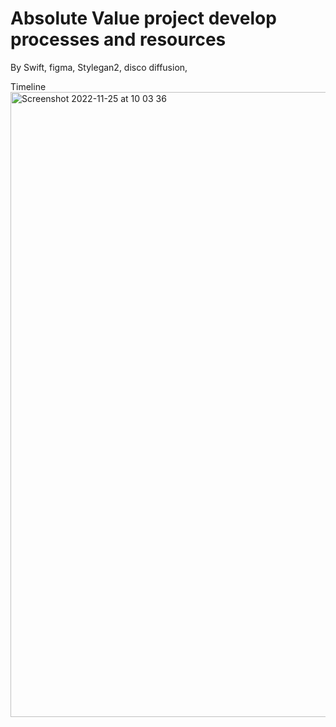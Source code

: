 # Absolute Value project develop processes and resources
By Swift, figma, Stylegan2, disco diffusion,   
  
Timeline  
<img width="1000" alt="Screenshot 2022-11-25 at 10 03 36" src="https://user-images.githubusercontent.com/91618091/203957161-2f3b4858-1d1d-45a6-abe7-511ba82e03c6.png">
